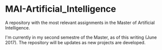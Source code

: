 # MAI-Artificial_Intelligence

A repository with the most relevant assignments in the Master of Artificial Intelligence.

I'm currently in my second semestre of the Master, as of this writing (June 2017). The repository will be updates as new projects are developed.
